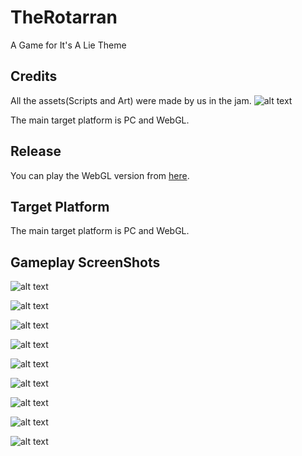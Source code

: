 # TheRotarran
A Game for It's A Lie Theme

## Credits
All the assets(Scripts and Art) were made by us in the jam.
![alt text](/Images/credits.png)


The main target platform is PC and WebGL.
## Release
You can play the WebGL version from [here](https://amjad-mohamed.itch.io/the-rotarran).

## Target Platform
The main target platform is PC and WebGL.

## Gameplay ScreenShots
![alt text](https://raw.githubusercontent.com/MKSherbini/TheRotarran/master/Images/img0.png)



![alt text](https://raw.githubusercontent.com/MKSherbini/TheRotarran/master/Images/img1.png)



![alt text](https://raw.githubusercontent.com/MKSherbini/TheRotarran/master/Images/img2.png)



![alt text](https://raw.githubusercontent.com/MKSherbini/TheRotarran/master/Images/img3.png)



![alt text](https://raw.githubusercontent.com/MKSherbini/TheRotarran/master/Images/img4.png)



![alt text](https://raw.githubusercontent.com/MKSherbini/TheRotarran/master/Images/img5.png)



![alt text](https://raw.githubusercontent.com/MKSherbini/TheRotarran/master/Images/img6.png)



![alt text](https://raw.githubusercontent.com/MKSherbini/TheRotarran/master/Images/img7.png)



![alt text](https://raw.githubusercontent.com/MKSherbini/TheRotarran/master/Images/img8.png)
